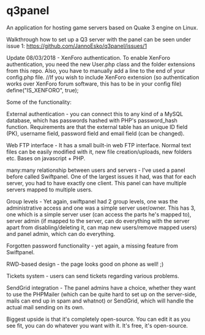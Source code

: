 # q3panel
An application for hosting game servers based on Quake 3 engine on Linux.

Walkthrough how to set up a Q3 server with the panel can be seen under issue 1: 
https://github.com/JannoEsko/q3panel/issues/1

Update 08/03/2018 - XenForo authentication.
To enable XenForo authentication, you need the new User.php class and the folder extensions from this repo. Also, you have to manually add a line to the end of your config.php file.
//If you wish to include XenForo extension (so authentication works over XenForo forum software, this has to be in your config file)
define("IS_XENFORO", true);

Some of the functionality:

External authentication - you can connect this to any kind of a MySQL database, which has passwords hashed with PHP's password_hash function. Requirements are that the external table has an unique ID field (PK), username field, password field and email field (can be changed).

Web FTP interface - It has a small built-in web FTP interface. Normal text files can be easily modified with it, new file creation/uploads, new folders etc. Bases on javascript + PHP.

many:many relationship between users and servers - I've used a panel before called Swiftpanel. One of the largest issues it had, was that for each server, you had to have exactly one client. This panel can have multiple servers mapped to multiple users.

Group levels - Yet again, swiftpanel had 2 group levels, one was the administrative access and one was a simple server user/owner. This has 3, one which is a simple server user (can access the parts he's mapped to), server admin (if mapped to the server, can do everything with the server apart from disabling/deleting it, can map new users/remove mapped users) and panel admin, which can do everything. 

Forgotten password functionality - yet again, a missing feature from Swiftpanel.

RWD-based design - the page looks good on phone as well! ;)

Tickets system - users can send tickets regarding various problems.

SendGrid integration - The panel admins have a choice, whether they want to use the PHPMailer (which can be quite hard to set up on the server-side, mails can end up in spam and whatnot) or SendGrid, which will handle the actual mail sending on its own.



Biggest upside is that it's completely open-source. You can edit it as you see fit, you can do whatever you want with it. It's free, it's open-source.
